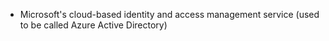 - Microsoft's cloud-based identity and access management service (used to be called Azure Active Directory)